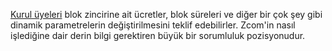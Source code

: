 [Kurul üyeleri](introduction/committee) blok zincirine ait ücretler, blok süreleri  ve diğer bir çok şey gibi dinamik parametrelerin değiştirilmesini teklif edebilirler. Zcom'in nasıl işlediğine dair derin bilgi gerektiren büyük bir sorumluluk pozisyonudur.